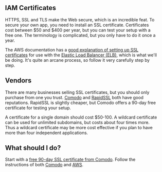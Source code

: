 ## IAM Certificates

HTTPS, SSL and TLS make the Web secure, which is an incredible feat. To secure your own app, you need to install an SSL certificate. Certificates cost between $50 and $400 per year, but you can test your setup with a free one. The terminology is complicated, but you only have to do it once a year.

The AWS documentation has a [good explanation of setting up SSL certificates][elbssl] for use with the [Elastic Load Balancer (ELB)](../ec2/elastic-load-balancers.md), which is what we'll be doing. It's quite an arcane process, so follow it very carefully step by step.

## Vendors

There are many businesses selling SSL certificates, but you should only purchase from one you trust. [Comodo][comodo] and [RapidSSL][rapidssl] both have good reputations. RapidSSL is slightly cheaper, but Comodo offers a 90-day free certificate for testing your setup.

A certificate for a single domain should cost $50-100. A wildcard certificate can be used for unlimited subdomains, but costs about four times more. Thus a wildcard certificate may be more cost effective if you plan to have more than four independent applications.

## What should I do?

Start with a [free 90-day SSL certificate from Comodo][comodo-free]. Follow the instructions of both [Comodo][comodo-free] and [AWS][elbssl].

[elbssl]: https://docs.aws.amazon.com/ElasticLoadBalancing/latest/DeveloperGuide/ssl-server-cert.html
[comodo]: https://www.comodo.com/
[comodo-free]: https://www.instantssl.com/free-ssl-certificate.html
[rapidssl]: https://www.rapidssl.com/

